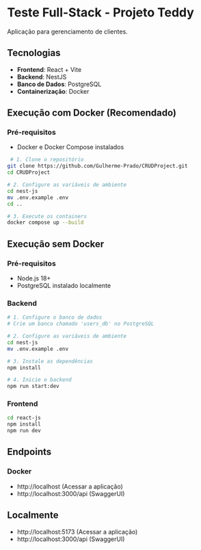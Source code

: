 # Teste Full-Stack - Projeto Teddy

Aplicação para gerenciamento de clientes.

## Tecnologias
- **Frontend**: React + Vite
- **Backend**: NestJS
- **Banco de Dados**: PostgreSQL
- **Containerização**: Docker

## Execução com Docker (Recomendado)
### Pré-requisitos
- Docker e Docker Compose instalados
```bash
 # 1. Clone o repositório
git clone https://github.com/Gulherme-Prado/CRUDProject.git
cd CRUDProject

# 2. Configure as variáveis de ambiente
cd nest-js
mv .env.example .env 
cd ..

# 3. Execute os containers
docker compose up --build
```
## Execução sem Docker
### Pré-requisitos
- Node.js 18+
- PostgreSQL instalado localmente

### Backend
```bash
# 1. Configure o banco de dados
# Crie um banco chamado 'users_db' no PostgreSQL

# 2. Configure as variáveis de ambiente
cd nest-js
mv .env.example .env

# 3. Instale as dependências
npm install

# 4. Inicie o backend
npm run start:dev
```

### Frontend
```bash
cd react-js
npm install
npm run dev
```

## Endpoints
### Docker     
- http://localhost (Acessar a aplicação)
- http://localhost:3000/api (SwaggerUI)

## Localmente
- http://localhost:5173 (Acessar a aplicação)  
- http://localhost:3000/api (SwaggerUI)
  

